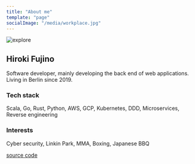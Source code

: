 ```yaml
---
title: "About me"
template: "page"
socialImage: "/media/workplace.jpg"
---
```


![explore](/media/explore.jpg)

## Hiroki Fujino
Software developer, mainly developing the back end of web applications. 
Living in Berlin since 2019.

### Tech stack
Scala, Go, Rust, Python, AWS, GCP, Kubernetes, DDD, Microservices, Reverse engineering

### Interests
Cyber security, Linkin Park, MMA, Boxing, Japanese BBQ

[source code](https://github.com/Hiroki6/hiroki-site)